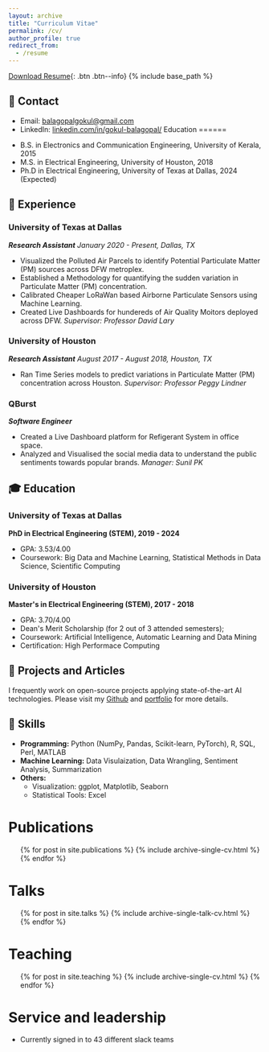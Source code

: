 ```yaml
---
layout: archive
title: "Curriculum Vitae"
permalink: /cv/
author_profile: true
redirect_from:
  - /resume
---
```

[Download Resume](https://gokulbalagopal.github.io/files/Resume_GB.pdf){: .btn .btn--info}
{% include base_path %}

## 📧 Contact
- Email: [balagopalgokul@gmail.com]()
- LinkedIn: [linkedin.com/in/gokul-balagopal/](https://www.linkedin.com/in/gokul-balagopal/)
Education
======
* B.S. in Electronics and Communication Engineering, University of Kerala, 2015
* M.S. in Electrical Engineering, University of Houston, 2018
* Ph.D in Electrical Engineering, University of Texas at Dallas, 2024 (Expected)

## 💼 Experience
### University of Texas at Dallas
***Research Assistant***
*January 2020 - Present, Dallas, TX*
- Visualized the Polluted Air Parcels to identify Potential Particulate Matter (PM) sources across DFW metroplex.
- Established a Methodology for quantifying the sudden variation in Particulate Matter (PM) concentration.
- Calibrated Cheaper LoRaWan based Airborne Particulate Sensors using Machine Learning.
- Created Live Dashboards for hundereds of Air Quality Moitors deployed across DFW.
*Supervisor: Professor David Lary*

### University of Houston
***Research Assistant***
*August 2017 - August 2018, Houston, TX*
- Ran Time Series models to predict variations in Particulate Matter (PM) concentration across Houston.
*Supervisor: Professor Peggy Lindner*
  
### QBurst
***Software Engineer***
- Created a Live Dashboard platform for Refigerant System in office space.
- Analyzed and Visualised the social media data to understand the public sentiments towards popular brands.
*Manager: Sunil PK* 


## 🎓 Education
### University of Texas at Dallas
**PhD in Electrical Engineering (STEM), 2019 - 2024**
- GPA: 3.53/4.00
- Coursework: Big Data and Machine Learning, Statistical Methods in Data Science, Scientific Computing

### University of Houston
**Master's in Electrical Engineering (STEM), 2017 - 2018**
- GPA: 3.70/4.00
- Dean's Merit Scholarship (for 2 out of 3 attended semesters);
- Coursework: Artificial Intelligence, Automatic Learning and Data Mining
- Certification: High Performace Computing

## 📝 Projects and Articles
I frequently work on open-source projects applying state-of-the-art AI technologies. Please visit my [Github](https://github.com/gokulbalagopal) and [portfolio](https://gokulbalagopal.github.io/portfolio/) for more details.

## 🤖 Skills
- **Programming:** Python (NumPy, Pandas, Scikit-learn, PyTorch), R, SQL, Perl, MATLAB
- **Machine Learning:** Data Visulaization, Data Wrangling, Sentiment Analysis, Summarization
- **Others:** 
  - Visualization: ggplot, Matplotlib, Seaborn
  - Statistical Tools: Excel

  
Publications
======
  <ul>{% for post in site.publications %}
    {% include archive-single-cv.html %}
  {% endfor %}</ul>
  
Talks
======
  <ul>{% for post in site.talks %}
    {% include archive-single-talk-cv.html %}
  {% endfor %}</ul>
  
Teaching
======
  <ul>{% for post in site.teaching %}
    {% include archive-single-cv.html %}
  {% endfor %}</ul>
  
Service and leadership
======
* Currently signed in to 43 different slack teams
